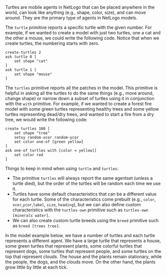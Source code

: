 Turtles are mobile agents in NetLogo that can be placed anywhere in the world, can look like anything (e.g., shape, color, size), and can move around. They are the primary type of agents in NetLogo models. 



The `turtle` primitive reports a specific turtle with the given number. For example, if we wanted to create a model with just two turtles, one a cat and the other a mouse, we could write the following code. Notice that when we create turtles, the numbering starts with zero.



```
create-turtles 2
ask turtle 0 [
	set shape "cat"
]
ask turtle 1 [
	set shape "mouse"
]
```

 

The `turtles` primitive reports all the patches in the model. This primitive is helpful in asking all the turtles to do the same things (e.g., move around, change shape) or narrow down a subset of turtles using it in conjunction with the `with` primitive. For example, if we wanted to create a forest fire model with some green turtles representing healthy trees and some yellow turtles representing dead/dry trees, and wanted to start a fire from a dry tree, we would write the following code:



```
create turtles 100 [
	set shape "tree"
	setxy random-xcor random-ycor
	set color one-of [green yellow]
]
ask one-of turtles with [color = yellow][
	set color red
]
```



Things to keep in mind when using `turtle` and `turtles`:

* The primitive `turtles` will always report the same agentset (unless a turtle died), but the order of the turtles will be random each time we use it.
* Turtles have some default characteristics that can be a different value for each turtle. Some of the characteristics come prebuilt (e.g., `color`, `xcor`,`ycor`,`label`, `size`, `heading`), but we can also define custom characteristics with the `turtles-own` primitive such as `turtles-own [minerals water]`.
* We can also create custom turtle breeds using the `breed` primitive such as `breed [trees tree]`.



In the model example below, we have a number of turtles and each turtle represents a different agent. We have a large turtle that represents a house, some green turtles that represent plants, some colorful turtles that represent dogs, some turtles that represent people, and some turtles on the top that represent clouds. The house and the plants remain stationary, while the people, the dogs, and the clouds move. On the other hand, the plants grow little by little at each tick. 